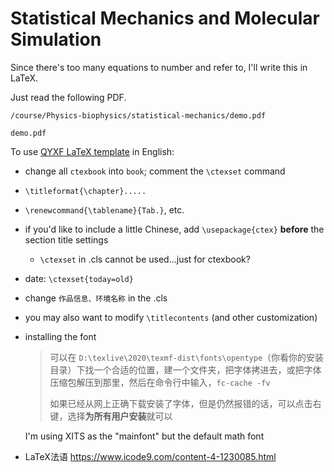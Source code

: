 # Statistical Mechanics and Molecular Simulation

Since there's too many equations to number and refer to, I'll write this in LaTeX.

Just read the following PDF.



```pdf
/course/Physics-biophysics/statistical-mechanics/demo.pdf
```

```pdf
demo.pdf
```


To use [QYXF LaTeX template](https://gitee.com/qyxf/qyxf-book) in English:

- change all `ctexbook` into `book`; comment the `\ctexset` command

- `\titleformat{\chapter}.....`

- `\renewcommand{\tablename}{Tab.}`, etc.

- if you'd like to include a little Chinese, add `\usepackage{ctex}` **before** the section title settings
  - `\ctexset` in .cls cannot be used...just for ctexbook?
  
- date: `\ctexset{today=old}`

- change `作品信息、环境名称` in the .cls

- you may also want to modify `\titlecontents` (and other customization)

- installing the font

  > 可以在 `D:\texlive\2020\texmf-dist\fonts\opentype`（你看你的安装目录）下找一个合适的位置，建一个文件夹，把字体拷进去，或把字体压缩包解压到那里，然后在命令行中输入，`fc-cache -fv`
  >
  > 如果已经从网上正确下载安装了字体，但是仍然报错的话，可以点击右键，选择**为所有用户安装**就可以

  I'm using XITS as the "mainfont" but the default math font

- LaTeX法语 https://www.icode9.com/content-4-1230085.html

